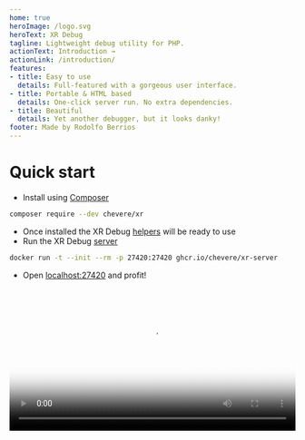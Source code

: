 ```yaml
---
home: true
heroImage: /logo.svg
heroText: XR Debug
tagline: Lightweight debug utility for PHP.
actionText: Introduction →
actionLink: /introduction/
features:
- title: Easy to use
  details: Full-featured with a gorgeous user interface.
- title: Portable & HTML based
  details: One-click server run. No extra dependencies.
- title: Beautiful
  details: Yet another debugger, but it looks danky!
footer: Made by Rodolfo Berrios
---
```


# Quick start

* Install using [Composer](https://getcomposer.org/)

```sh
composer require --dev chevere/xr
```

* Once installed the XR Debug [helpers](helpers/README.md) will be ready to use
* Run the XR Debug [server](server/README.md)

```sh
docker run -t --init --rm -p 27420:27420 ghcr.io/chevere/xr-server
```

* Open [localhost:27420](http://localhost:27420) and profit!

<video width="100%" poster="./src/social/github.jpg" controls>
    <source src="./src/video/cremino.mp4" type="video/mp4">
</video>

